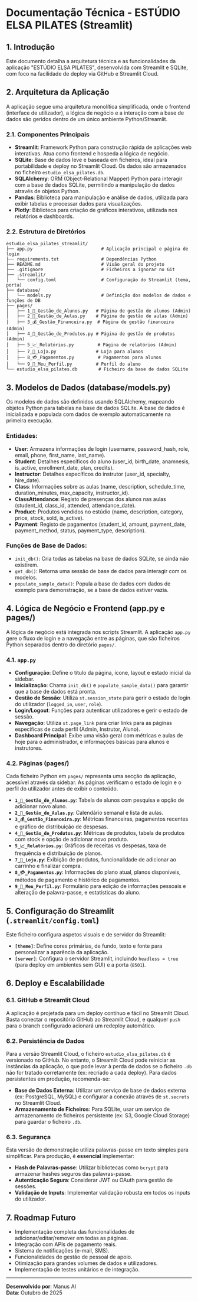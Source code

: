 # Documentação Técnica - ESTÚDIO ELSA PILATES (Streamlit)

## 1. Introdução

Este documento detalha a arquitetura técnica e as funcionalidades da aplicação "ESTÚDIO ELSA PILATES", desenvolvida com Streamlit e SQLite, com foco na facilidade de deploy via GitHub e Streamlit Cloud.

## 2. Arquitetura da Aplicação

A aplicação segue uma arquitetura monolítica simplificada, onde o frontend (interface de utilizador), a lógica de negócio e a interação com a base de dados são geridos dentro de um único ambiente Python/Streamlit.

### 2.1. Componentes Principais

-   **Streamlit**: Framework Python para construção rápida de aplicações web interativas. Atua como frontend e hospeda a lógica de negócio.
-   **SQLite**: Base de dados leve e baseada em ficheiros, ideal para portabilidade e deploy no Streamlit Cloud. Os dados são armazenados no ficheiro `estudio_elsa_pilates.db`.
-   **SQLAlchemy**: ORM (Object-Relational Mapper) Python para interagir com a base de dados SQLite, permitindo a manipulação de dados através de objetos Python.
-   **Pandas**: Biblioteca para manipulação e análise de dados, utilizada para exibir tabelas e processar dados para visualizações.
-   **Plotly**: Biblioteca para criação de gráficos interativos, utilizada nos relatórios e dashboards.

### 2.2. Estrutura de Diretórios

```
estudio_elsa_pilates_streamlit/
├── app.py                          # Aplicação principal e página de login
├── requirements.txt                # Dependências Python
├── README.md                       # Visão geral do projeto
├── .gitignore                      # Ficheiros a ignorar no Git
├── .streamlit/
│   └── config.toml                 # Configuração do Streamlit (tema, porta)
├── database/
│   └── models.py                   # Definição dos modelos de dados e funções de DB
├── pages/
│   ├── 1_👥_Gestão_de_Alunos.py   # Página de gestão de alunos (Admin)
│   ├── 2_📅_Gestão_de_Aulas.py    # Página de gestão de aulas (Admin)
│   ├── 3_💰_Gestão_Financeira.py  # Página de gestão financeira (Admin)
│   ├── 4_🛒_Gestão_de_Produtos.py # Página de gestão de produtos (Admin)
│   ├── 5_📈_Relatórios.py         # Página de relatórios (Admin)
│   ├── 7_🛒_Loja.py               # Loja para alunos
│   ├── 8_💳_Pagamentos.py         # Pagamentos para alunos
│   └── 9_👤_Meu_Perfil.py         # Perfil do aluno
└── estudio_elsa_pilates.db        # Ficheiro da base de dados SQLite
```

## 3. Modelos de Dados (database/models.py)

Os modelos de dados são definidos usando SQLAlchemy, mapeando objetos Python para tabelas na base de dados SQLite. A base de dados é inicializada e populada com dados de exemplo automaticamente na primeira execução.

### Entidades:

-   **User**: Armazena informações de login (username, password_hash, role, email, phone, first_name, last_name).
-   **Student**: Detalhes específicos do aluno (user_id, birth_date, anamnesis, is_active, enrollment_date, plan, credits).
-   **Instructor**: Detalhes específicos do instrutor (user_id, specialty, hire_date).
-   **Class**: Informações sobre as aulas (name, description, schedule_time, duration_minutes, max_capacity, instructor_id).
-   **ClassAttendance**: Registo de presenças dos alunos nas aulas (student_id, class_id, attended, attendance_date).
-   **Product**: Produtos vendidos no estúdio (name, description, category, price, stock, sold, is_active).
-   **Payment**: Registo de pagamentos (student_id, amount, payment_date, payment_method, status, payment_type, description).

### Funções de Base de Dados:

-   `init_db()`: Cria todas as tabelas na base de dados SQLite, se ainda não existirem.
-   `get_db()`: Retorna uma sessão de base de dados para interagir com os modelos.
-   `populate_sample_data()`: Popula a base de dados com dados de exemplo para demonstração, se a base de dados estiver vazia.

## 4. Lógica de Negócio e Frontend (app.py e pages/)

A lógica de negócio está integrada nos scripts Streamlit. A aplicação `app.py` gere o fluxo de login e a navegação entre as páginas, que são ficheiros Python separados dentro do diretório `pages/`.

### 4.1. `app.py`

-   **Configuração**: Define o título da página, ícone, layout e estado inicial da sidebar.
-   **Inicialização**: Chama `init_db()` e `populate_sample_data()` para garantir que a base de dados está pronta.
-   **Gestão de Sessão**: Utiliza `st.session_state` para gerir o estado de login do utilizador (`logged_in`, `user`, `role`).
-   **Login/Logout**: Funções para autenticar utilizadores e gerir o estado de sessão.
-   **Navegação**: Utiliza `st.page_link` para criar links para as páginas específicas de cada perfil (Admin, Instrutor, Aluno).
-   **Dashboard Principal**: Exibe uma visão geral com métricas e aulas de hoje para o administrador, e informações básicas para alunos e instrutores.

### 4.2. Páginas (pages/)

Cada ficheiro Python em `pages/` representa uma secção da aplicação, acessível através da sidebar. As páginas verificam o estado de login e o perfil do utilizador antes de exibir o conteúdo.

-   **`1_👥_Gestão_de_Alunos.py`**: Tabela de alunos com pesquisa e opção de adicionar novo aluno.
-   **`2_📅_Gestão_de_Aulas.py`**: Calendário semanal e lista de aulas.
-   **`3_💰_Gestão_Financeira.py`**: Métricas financeiras, pagamentos recentes e gráfico de distribuição de despesas.
-   **`4_🛒_Gestão_de_Produtos.py`**: Métricas de produtos, tabela de produtos com stock e opção de adicionar novo produto.
-   **`5_📈_Relatórios.py`**: Gráficos de receitas vs despesas, taxa de frequência e distribuição de planos.
-   **`7_🛒_Loja.py`**: Exibição de produtos, funcionalidade de adicionar ao carrinho e finalizar compra.
-   **`8_💳_Pagamentos.py`**: Informações do plano atual, planos disponíveis, métodos de pagamento e histórico de pagamentos.
-   **`9_👤_Meu_Perfil.py`**: Formulário para edição de informações pessoais e alteração de palavra-passe, e estatísticas do aluno.

## 5. Configuração do Streamlit (`.streamlit/config.toml`)

Este ficheiro configura aspetos visuais e de servidor do Streamlit:

-   **`[theme]`**: Define cores primárias, de fundo, texto e fonte para personalizar a aparência da aplicação.
-   **`[server]`**: Configura o servidor Streamlit, incluindo `headless = true` (para deploy em ambientes sem GUI) e a porta (`8501`).

## 6. Deploy e Escalabilidade

### 6.1. GitHub e Streamlit Cloud

A aplicação é projetada para um deploy contínuo e fácil no Streamlit Cloud. Basta conectar o repositório GitHub ao Streamlit Cloud, e qualquer `push` para o branch configurado acionará um redeploy automático.

### 6.2. Persistência de Dados

Para a versão Streamlit Cloud, o ficheiro `estudio_elsa_pilates.db` é versionado no GitHub. No entanto, o Streamlit Cloud pode reiniciar as instâncias da aplicação, o que pode levar à perda de dados se o ficheiro `.db` não for tratado corretamente (ex: recriado a cada deploy). Para dados persistentes em produção, recomenda-se:

-   **Base de Dados Externa**: Utilizar um serviço de base de dados externa (ex: PostgreSQL, MySQL) e configurar a conexão através de `st.secrets` no Streamlit Cloud.
-   **Armazenamento de Ficheiros**: Para SQLite, usar um serviço de armazenamento de ficheiros persistente (ex: S3, Google Cloud Storage) para guardar o ficheiro `.db`.

### 6.3. Segurança

Esta versão de demonstração utiliza palavras-passe em texto simples para simplificar. Para produção, é **essencial** implementar:

-   **Hash de Palavras-passe**: Utilizar bibliotecas como `bcrypt` para armazenar hashes seguros das palavras-passe.
-   **Autenticação Segura**: Considerar JWT ou OAuth para gestão de sessões.
-   **Validação de Inputs**: Implementar validação robusta em todos os inputs do utilizador.

## 7. Roadmap Futuro

-   Implementação completa das funcionalidades de adicionar/editar/remover em todas as páginas.
-   Integração com APIs de pagamento reais.
-   Sistema de notificações (e-mail, SMS).
-   Funcionalidades de gestão de pessoal de apoio.
-   Otimização para grandes volumes de dados e utilizadores.
-   Implementação de testes unitários e de integração.

---

**Desenvolvido por**: Manus AI  
**Data**: Outubro de 2025

